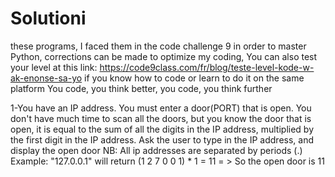 # Solutioni
these programs, I faced them in the code challenge 9 in order to master Python, corrections can be made to optimize my coding,
You can also test your level at this link: https://code9class.com/fr/blog/teste-level-kode-w-ak-enonse-sa-yo
if you know how to code or learn to do it on the same platform
You code, you think better, you code, you think further

1-You have an IP address. You must enter a door(PORT) that is open. You don't have much time to scan all the doors,
but you know the door that is open, it is equal to the sum of all the digits in the IP address, multiplied by the 
first digit in the IP address. Ask the user to type in the IP address, and display the open door NB: All ip addresses 
are separated by periods (.) Example: "127.0.0.1" will return (1 2 7 0 0 1) * 1 = 11 = > So the open door is 11
